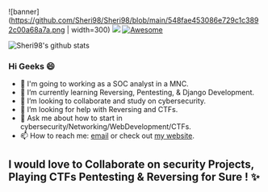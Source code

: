 
![banner](https://github.com/Sheri98/Sheri98/blob/main/548fae453086e729c1c3892c00a68a7a.png | width=300)
![](https://komarev.com/ghpvc/?username=Sheri98&color=blue)
[![Awesome](https://awesome.re/badge-flat2.svg)](https://awesome.re)


![Sheri98's github stats](https://github-readme-stats.vercel.app/api?username=Sheri98&show_icons=true&theme=merko)

### Hi Geeks :smile:

- 🔭 I'm going to working as a SOC analyst in a MNC.
- 🌱 I’m currently learning Reversing, Pentesting, & Django Development. 
- 👯 I’m looking to collaborate and study on cybersecurity.
- 🤔 I’m looking for help with Reversing and CTFs.
- 💬 Ask me about how to start in cybersecurity/Networking/WebDevelopment/CTFs. 
- 📫 How to reach me: [email](mailto:shravankumarsheri39@protonmail.com) or check out [my website](https://sheri98.github.io).
## I would love to Collaborate on security Projects, Playing CTFs Pentesting & Reversing for Sure ! ✨

